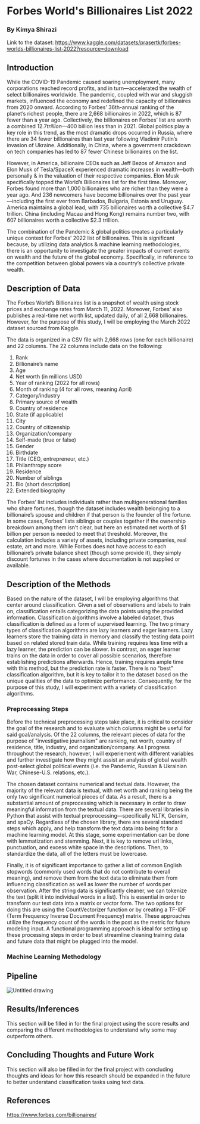 # Forbes World's Billionaires List 2022
### By Kimya Shirazi 

Link to the dataset:
https://www.kaggle.com/datasets/prasertk/forbes-worlds-billionaires-list-2022?resource=download

## Introduction

While the COVID-19 Pandemic caused soaring unemployment, many corporations reached record profits, and in turn—accelerated the wealth of select billionaires worldwide. The pandemic, coupled with war and sluggish markets, influenced the economy and redefined the capacity of billionaires from 2020 onward. According to Forbes’ 36th-annual ranking of the planet’s richest people, there are 2,668 billionaires in 2022, which is 87 fewer than a year ago. Collectively, the billionaires on Forbes’ list are worth a combined $12.7 trillion—$400 billion less than in 2021. Global politics play a key role in this trend, as the most dramatic drops occurred in Russia, where there are 34 fewer billionaires than last year following Vladimir Putin’s invasion of Ukraine. Additionally, in China, where a government crackdown on tech companies has led to 87 fewer Chinese billionaires on the list. 

However, in America, billionaire CEOs such as Jeff Bezos of Amazon and Elon Musk of Tesla/SpaceX experienced dramatic increases in wealth—both personally & in the valuation of their respective companies. Elon Musk specifically topped the World’s Billionaires list for the first time. Moreover, Forbes found more than 1,000 billionaires who are richer than they were a year ago. And 236 newcomers have become billionaires over the past year—including the first ever from Barbados, Bulgaria, Estonia and Uruguay. America maintains a global lead, with 735 billionaires worth a collective $4.7 trillion. China (including Macau and Hong Kong) remains number two, with 607 billionaires worth a collective $2.3 trillion. 

The combination of the Pandemic & global politics creates a particularly unique context for Forbes’ 2022 list of billionaires. This is significant because, by utilizing data analytics & machine learning methodologies, there is an opportunity to investigate the greater impacts of current events on wealth and the future of the global economy. Specifically, in reference to the competition between global powers via a country’s collective private wealth. 

## Description of Data

The Forbes World’s Billionaires list is a snapshot of wealth using stock prices and exchange rates from March 11, 2022. Moreover, Forbes’ also publishes a real-time net worth list, updated daily, of all 2,668 billionaires. However, for the purpose of this study, I will be employing the March 2022 dataset sourced from Kaggle. 

The data is organized in a CSV file with 2,668 rows (one for each billionaire) and 22 columns. The 22 columns include data on the following:

1. Rank
2. Billionaire’s name 
3. Age
4. Net worth (in millions USD)
5. Year of ranking (2022 for all rows)
6. Month of ranking (4 for all rows, meaning April)
7. Category/industry
8. Primary source of wealth 
9. Country of residence
10. State (if applicable)
11. City 
12. Country of citizenship
13. Organization/company
14. Self-made (true or false)
15. Gender
16. Birthdate 
17. Title (CEO, entrepreneur, etc.)
18. Philanthropy score 
19. Residence
20. Number of siblings
21. Bio (short description)
22. Extended biography 

The Forbes’ list includes individuals rather than multigenerational families who share fortunes, though the dataset includes wealth belonging to a billionaire’s spouse and children if that person is the founder of the fortune. In some cases, Forbes’ lists siblings or couples together if the ownership breakdown among them isn’t clear, but here an estimated net worth of $1 billion per person is needed to meet that threshold. Moreover, the calculation includes a variety of assets, including private companies, real estate, art and more. While Forbes does not have access to each billionaire’s private balance sheet (though some provide it), they simply discount fortunes in the cases where documentation is not supplied or available. 

## Description of the Methods

Based on the nature of the dataset, I will be employing algorithms that center around classification. Given a set of observations and labels to train on, classification entails categorizing the data points using the provided information. Classification algorithms involve a labeled dataset, thus classification is defined as a form of supervised learning. The two primary types of classification algorithms are lazy learners and eager learners. Lazy learners store the training data in memory and classify the testing data point based on related stored train data. While training requires less time with a lazy learner, the prediction can be slower. In contrast, an eager learner trains on the data in order to cover all possible scenarios, therefore establishing predictions afterwards. Hence, training requires ample time with this method, but the prediction rate is faster. There is no “best” classification algorithm, but it is key to tailor it to the dataset based on the unique qualities of the data to optimize performance. Consequently, for the purpose of this study, I will experiment with a variety of classification algorithms.  

### Preprocessing Steps

Before the technical preprocessing steps take place, it is critical to consider the goal of the research and to evaluate which columns might be useful for said goal/analysis. Of the 22 columns, the relevant pieces of data for the purpose of "investigative journalism" are ranking, net worth, country of residence, title, industry, and organization/company. As I progress throughout the research, however, I will experiement with different variables and further investigate how they might assist an analysis of global wealth post-select global political events (i.e. the Pandemic, Russian & Ukrainian War, Chinese-U.S. relations, etc.). 

The chosen dataset contains numerical and textual data. However, the majority of the relevant data is textual, with net worth and ranking being the only two significant numerical pieces of data. As a result, there is a substantial amount of preprocessing which is necessary in order to draw meaningful information from the textual data. There are several libraries in Python that assist with textual preprocessing—specifically NLTK, Gensim, and spaCy. Regardless of the chosen library, there are several standard steps which apply, and help transform the text data into being fit for a machine learning model. At this stage, some experimentation can be done with lemmatization and stemming. Next, it is key to remove url links, punctuation, and excess white space in the descriptions. Then, to standardize the data, all of the letters must be lowercase. 

Finally, it is of significant importance to gather a list of common English stopwords (commonly used words that do not contribute to overall meaning), and remove them from the text data to eliminate them from influencing classification as well as lower the number of words per observation. After the string data is significantly cleaner, we can tokenize the text (split it into individual words in a list). This is essential in order to transform our text data into a matrix or vector form. The two options for doing this are using the CountVectorizer function or by creating a TF-IDF (Term Frequency Inverse Document Frequency) matrix. These approaches utilize the frequency count of the words in the post as the metric for future modeling input. A functional programming approach is ideal for setting up these processing steps in order to best streamline cleaning training data and future data that might be plugged into the model.

### Machine Learning Methodology 

## Pipeline
![Untitled drawing](https://user-images.githubusercontent.com/76021844/163297864-ca3c80a7-e2f2-45a4-ae8e-458b9ea62016.png)

## Results/Inferences
This section will be filled in for the final project using the score results and comparing the different methodologies to understand why some may outperform others. 

## Concluding Thoughts and Future Work 
This section will also be filled in for the final project with concluding thoughts and ideas for how this research should be expanded in the future to better understand classification tasks using text data. 

## References 

https://www.forbes.com/billionaires/
